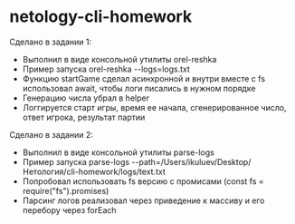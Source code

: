 # netology-cli-homework

Сделано в задании 1:

- Выполнил в виде консольной утилиты orel-reshka
- Пример запуска orel-reshka --logs=logs.txt
- Функцию startGame сделал асинхронной и внутри вместе с fs использовал await, чтобы логи писались в нужном порядке
- Генерацию числа убрал в helper
- Логгируется старт игры, время ее начала, сгенерированное число, ответ игрока, результат партии

Сделано в задании 2:
- Выполнил в виде консольной утилиты parse-logs
- Пример запуска parse-logs --path=/Users/ikuluev/Desktop/Нетология/cli-homework/logs/text.txt
- Попробовал использовать fs версию с промисами (const fs = require("fs").promises)
- Парсинг логов реализовал через приведение к массиву и его перебору через forEach